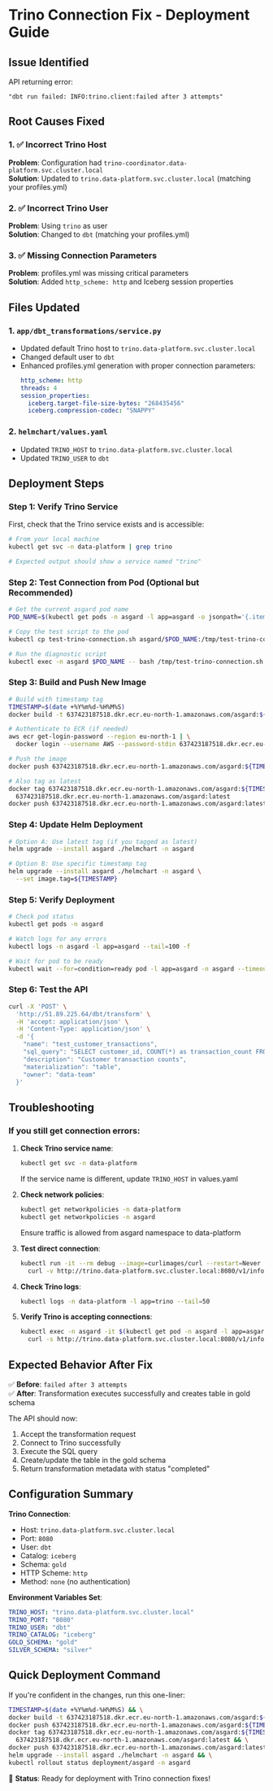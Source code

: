# Trino Connection Fix - Deployment Guide

## Issue Identified

API returning error:

```
"dbt run failed: INFO:trino.client:failed after 3 attempts"
```

## Root Causes Fixed

### 1. ✅ Incorrect Trino Host

**Problem**: Configuration had `trino-coordinator.data-platform.svc.cluster.local`  
**Solution**: Updated to `trino.data-platform.svc.cluster.local` (matching your profiles.yml)

### 2. ✅ Incorrect Trino User

**Problem**: Using `trino` as user  
**Solution**: Changed to `dbt` (matching your profiles.yml)

### 3. ✅ Missing Connection Parameters

**Problem**: profiles.yml was missing critical parameters  
**Solution**: Added `http_scheme: http` and Iceberg session properties

## Files Updated

### 1. `app/dbt_transformations/service.py`

- Updated default Trino host to `trino.data-platform.svc.cluster.local`
- Changed default user to `dbt`
- Enhanced profiles.yml generation with proper connection parameters:
  ```yaml
  http_scheme: http
  threads: 4
  session_properties:
    iceberg.target-file-size-bytes: "268435456"
    iceberg.compression-codec: "SNAPPY"
  ```

### 2. `helmchart/values.yaml`

- Updated `TRINO_HOST` to `trino.data-platform.svc.cluster.local`
- Updated `TRINO_USER` to `dbt`

## Deployment Steps

### Step 1: Verify Trino Service

First, check that the Trino service exists and is accessible:

```bash
# From your local machine
kubectl get svc -n data-platform | grep trino

# Expected output should show a service named "trino"
```

### Step 2: Test Connection from Pod (Optional but Recommended)

```bash
# Get the current asgard pod name
POD_NAME=$(kubectl get pods -n asgard -l app=asgard -o jsonpath='{.items[0].metadata.name}')

# Copy the test script to the pod
kubectl cp test-trino-connection.sh asgard/$POD_NAME:/tmp/test-trino-connection.sh

# Run the diagnostic script
kubectl exec -n asgard $POD_NAME -- bash /tmp/test-trino-connection.sh
```

### Step 3: Build and Push New Image

```bash
# Build with timestamp tag
TIMESTAMP=$(date +%Y%m%d-%H%M%S)
docker build -t 637423187518.dkr.ecr.eu-north-1.amazonaws.com/asgard:${TIMESTAMP} .

# Authenticate to ECR (if needed)
aws ecr get-login-password --region eu-north-1 | \
  docker login --username AWS --password-stdin 637423187518.dkr.ecr.eu-north-1.amazonaws.com

# Push the image
docker push 637423187518.dkr.ecr.eu-north-1.amazonaws.com/asgard:${TIMESTAMP}

# Also tag as latest
docker tag 637423187518.dkr.ecr.eu-north-1.amazonaws.com/asgard:${TIMESTAMP} \
  637423187518.dkr.ecr.eu-north-1.amazonaws.com/asgard:latest
docker push 637423187518.dkr.ecr.eu-north-1.amazonaws.com/asgard:latest
```

### Step 4: Update Helm Deployment

```bash
# Option A: Use latest tag (if you tagged as latest)
helm upgrade --install asgard ./helmchart -n asgard

# Option B: Use specific timestamp tag
helm upgrade --install asgard ./helmchart -n asgard \
  --set image.tag=${TIMESTAMP}
```

### Step 5: Verify Deployment

```bash
# Check pod status
kubectl get pods -n asgard

# Watch logs for any errors
kubectl logs -n asgard -l app=asgard --tail=100 -f

# Wait for pod to be ready
kubectl wait --for=condition=ready pod -l app=asgard -n asgard --timeout=120s
```

### Step 6: Test the API

```bash
curl -X 'POST' \
  'http://51.89.225.64/dbt/transform' \
  -H 'accept: application/json' \
  -H 'Content-Type: application/json' \
  -d '{
    "name": "test_customer_transactions",
    "sql_query": "SELECT customer_id, COUNT(*) as transaction_count FROM silver.t1f7840c0 GROUP BY customer_id",
    "description": "Customer transaction counts",
    "materialization": "table",
    "owner": "data-team"
  }'
```

## Troubleshooting

### If you still get connection errors:

1. **Check Trino service name**:

   ```bash
   kubectl get svc -n data-platform
   ```

   If the service name is different, update `TRINO_HOST` in values.yaml

2. **Check network policies**:

   ```bash
   kubectl get networkpolicies -n data-platform
   kubectl get networkpolicies -n asgard
   ```

   Ensure traffic is allowed from asgard namespace to data-platform

3. **Test direct connection**:

   ```bash
   kubectl run -it --rm debug --image=curlimages/curl --restart=Never -- \
     curl -v http://trino.data-platform.svc.cluster.local:8080/v1/info
   ```

4. **Check Trino logs**:

   ```bash
   kubectl logs -n data-platform -l app=trino --tail=50
   ```

5. **Verify Trino is accepting connections**:
   ```bash
   kubectl exec -n asgard -it $(kubectl get pod -n asgard -l app=asgard -o name | head -1) -- \
     curl -s http://trino.data-platform.svc.cluster.local:8080/v1/info
   ```

## Expected Behavior After Fix

✅ **Before**: `failed after 3 attempts`  
✅ **After**: Transformation executes successfully and creates table in gold schema

The API should now:

1. Accept the transformation request
2. Connect to Trino successfully
3. Execute the SQL query
4. Create/update the table in the gold schema
5. Return transformation metadata with status "completed"

## Configuration Summary

**Trino Connection**:

- Host: `trino.data-platform.svc.cluster.local`
- Port: `8080`
- User: `dbt`
- Catalog: `iceberg`
- Schema: `gold`
- HTTP Scheme: `http`
- Method: `none` (no authentication)

**Environment Variables Set**:

```yaml
TRINO_HOST: "trino.data-platform.svc.cluster.local"
TRINO_PORT: "8080"
TRINO_USER: "dbt"
TRINO_CATALOG: "iceberg"
GOLD_SCHEMA: "gold"
SILVER_SCHEMA: "silver"
```

## Quick Deployment Command

If you're confident in the changes, run this one-liner:

```bash
TIMESTAMP=$(date +%Y%m%d-%H%M%S) && \
docker build -t 637423187518.dkr.ecr.eu-north-1.amazonaws.com/asgard:${TIMESTAMP} . && \
docker push 637423187518.dkr.ecr.eu-north-1.amazonaws.com/asgard:${TIMESTAMP} && \
docker tag 637423187518.dkr.ecr.eu-north-1.amazonaws.com/asgard:${TIMESTAMP} \
  637423187518.dkr.ecr.eu-north-1.amazonaws.com/asgard:latest && \
docker push 637423187518.dkr.ecr.eu-north-1.amazonaws.com/asgard:latest && \
helm upgrade --install asgard ./helmchart -n asgard && \
kubectl rollout status deployment/asgard -n asgard
```

🎯 **Status**: Ready for deployment with Trino connection fixes!
